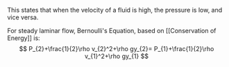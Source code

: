 This states that when the velocity of a fluid is high, the pressure is low, and vice versa.

For steady laminar flow, Bernoulli's Equation, based on [[Conservation of Energy]] is:
$$
P_{2}+\frac{1}{2}\rho v_{2}^2+\rho gy_{2}=
P_{1}+\frac{1}{2}\rho v_{1}^2+\rho gy_{1}
$$
